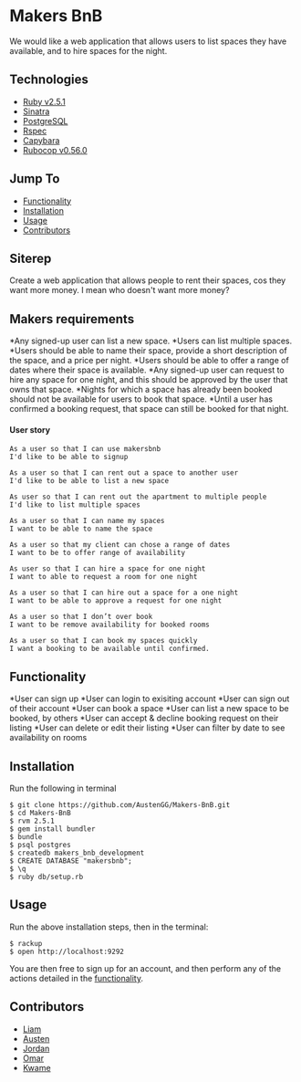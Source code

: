 # Makers BnB

We would like a web application that allows users to list spaces they have available, and to hire spaces for the night.

## Technologies
* [Ruby v2.5.1](https://www.ruby-lang.org/en/)
* [Sinatra](http://www.sinatrarb.com/)
* [PostgreSQL](https://www.postgresql.org/)
* [Rspec](http://rspec.info/)
* [Capybara](https://github.com/teamcapybara/capybara)
* [Rubocop v0.56.0](https://batsov.com/rubocop/)

## Jump To
* [Functionality](#functionality)
* [Installation](#install)
* [Usage](#usage)
* [Contributors](#contributors)

## Siterep

Create a web application that allows people to rent their spaces, cos they want more money. I mean who doesn't want more money?

## Makers requirements
*Any signed-up user can list a new space.
*Users can list multiple spaces.
*Users should be able to name their space, provide a short description of the space, and a price per night.
*Users should be able to offer a range of dates where their space is available.
*Any signed-up user can request to hire any space for one night, and this should be approved by the user that owns that space.
*Nights for which a space has already been booked should not be available for users to book that space.
*Until a user has confirmed a booking request, that space can still be booked for that night.

#### User story
```
As a user so that I can use makersbnb 
I'd like to be able to signup

As a user so that I can rent out a space to another user 
I'd like to be able to list a new space

As user so that I can rent out the apartment to multiple people 
I'd like to list multiple spaces

As a user so that I can name my spaces 
I want to be able to name the space

As a user so that my client can chose a range of dates 
I want to be to offer range of availability

As user so that I can hire a space for one night 
I want to able to request a room for one night

As a user so that I can hire out a space for a one night 
I want to be able to approve a request for one night

As a user so that I don’t over book 
I want to be remove availability for booked rooms

As a user so that I can book my spaces quickly 
I want a booking to be available until confirmed.
```

## <a name="functionality">Functionality</a>
*User can sign up
*User can login to exisiting account
*User can sign out of their account
*User can book a space
*User can list a new space to be booked, by others
*User can accept & decline booking request on their listing
*User can delete or edit their listing
*User can filter by date to see availability on rooms

## <a name="install">Installation</a>

Run the following in terminal

```
$ git clone https://github.com/AustenGG/Makers-BnB.git
$ cd Makers-BnB
$ rvm 2.5.1
$ gem install bundler
$ bundle
$ psql postgres
$ createdb makers_bnb_development
$ CREATE DATABASE "makersbnb";
$ \q
$ ruby db/setup.rb
```

## <a name="usage">Usage</a>

Run the above installation steps, then in the terminal:

```
$ rackup
$ open http://localhost:9292
```

You are then free to sign up for an account, and then perform any of the actions detailed in the [functionality](functionality).

## <a name="contributors">Contributors</a>
* [Liam](https://github.com/Coombszy)
* [Austen](https://github.com/AustenGG)
* [Jordan](https://github.com/jbailey5421)
* [Omar](https://github.com/omarkhan2270)
* [Kwame](https://github.com/Kwame-M)
